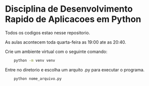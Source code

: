 # Disciplina de Desenvolvimento Rapido de Aplicacoes em Python

Todos os codigos estao nesse repositorio.

As aulas acontecem toda quarta-feira as 19:00 ate as 20:40.

Crie um ambiente virtual com o seguinte comando:

```bash
    python -m venv venv
```

Entre no diretorio e escolha um arquito .py para executar o programa.

```bash
    python nome_arquivo.py
```